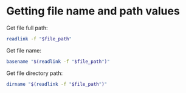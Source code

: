 # Getting file name and path values

Get file full path:

```sh
readlink -f "$file_path"
```

Get file name:

```sh
basename "$(readlink -f "$file_path")"
```

Get file directory path:

```sh
dirname "$(readlink -f "$file_path")"
```
